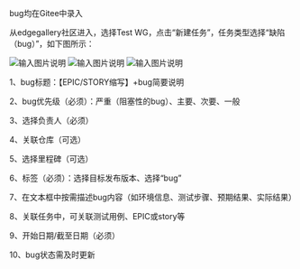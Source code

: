 bug均在Gitee中录入

从edgegallery社区进入，选择Test WG，点击“新建任务”，任务类型选择“缺陷（bug）”，如下图所示：

![输入图片说明](https://images.gitee.com/uploads/images/2020/0921/113202_f21bc0fd_7529853.png "屏幕截图.png")
![输入图片说明](https://images.gitee.com/uploads/images/2020/0921/113308_853dd925_7529853.png "屏幕截图.png")
![输入图片说明](https://images.gitee.com/uploads/images/2020/0921/113106_a04c1f9c_7529853.png "屏幕截图.png")

1、bug标题：【EPIC/STORY缩写】+bug简要说明

2、bug优先级（必须）：严重（阻塞性的bug）、主要、次要、一般

3、选择负责人（必须）

4、关联仓库（可选）

5、选择里程碑（可选）

6、标签（必须）：选择目标发布版本、选择“bug”

7、在文本框中按需描述bug内容（如环境信息、测试步骤、预期结果、实际结果）

8、关联任务中，可关联测试用例、EPIC或story等

9、开始日期/截至日期（必须）

10、bug状态需及时更新